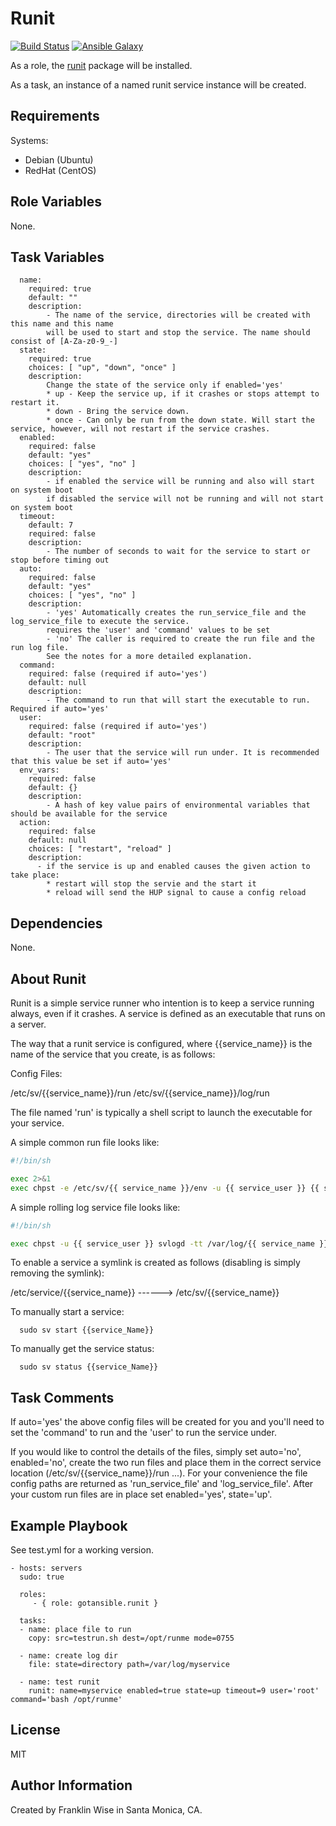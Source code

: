 Runit
=========

[![Build Status](https://travis-ci.org/gotansible/runit.svg?branch=master)](https://travis-ci.org/gotansible/runit)
[![Ansible Galaxy](http://img.shields.io/badge/galaxy-runit-blue.svg?style=flat)](https://galaxy.ansible.com/list#/roles/3747)

As a role, the [runit](http://smarden.org/runit/) package will be installed. 

As a task, an instance of a named runit service instance will be created.

Requirements
------------

Systems: 

* Debian (Ubuntu) 
* RedHat (CentOS) 

Role Variables
--------------

None.

Task Variables
--------------
```
  name:
    required: true
    default: ""
    description:
        - The name of the service, directories will be created with this name and this name
        will be used to start and stop the service. The name should consist of [A-Za-z0-9_-]
  state:
    required: true
    choices: [ "up", "down", "once" ]
    description:
		Change the state of the service only if enabled='yes'
		* up - Keep the service up, if it crashes or stops attempt to restart it.
		* down - Bring the service down.
		* once - Can only be run from the down state. Will start the service, however, will not restart if the service crashes.
  enabled:
    required: false
    default: "yes"
    choices: [ "yes", "no" ]
    description:
        - if enabled the service will be running and also will start on system boot
        if disabled the service will not be running and will not start on system boot
  timeout:
    default: 7
    required: false
    description:
        - The number of seconds to wait for the service to start or stop before timing out
  auto:
    required: false
    default: "yes"
    choices: [ "yes", "no" ]
    description:
		- 'yes' Automatically creates the run_service_file and the log_service_file to execute the service.
		requires the 'user' and 'command' values to be set
        - 'no' The caller is required to create the run file and the run log file.
        See the notes for a more detailed explanation.
  command:
    required: false (required if auto='yes')
    default: null
    description:
        - The command to run that will start the executable to run. Required if auto='yes'
  user:
    required: false (required if auto='yes')
    default: "root"
    description:
        - The user that the service will run under. It is recommended that this value be set if auto='yes'
  env_vars:
    required: false
    default: {}
    description:
        - A hash of key value pairs of environmental variables that should be available for the service
  action:
    required: false
    default: null
    choices: [ "restart", "reload" ]
    description:
      - if the service is up and enabled causes the given action to take place:
        * restart will stop the servie and the start it
        * reload will send the HUP signal to cause a config reload
```

Dependencies
------------

None.


About Runit
------------

Runit is a simple service runner who intention is to keep a service running always, 
even if it crashes. A service is defined as an executable that runs on a server.

The way that a runit service is configured, where {{service_name}} is the name of the service that you 
create, is as follows:

Config Files:

/etc/sv/{{service_name}}/run
/etc/sv/{{service_name}}/log/run

The file named 'run' is typically a shell script to launch the executable for your service.

A simple common run file looks like:

```bash
#!/bin/sh

exec 2>&1
exec chpst -e /etc/sv/{{ service_name }}/env -u {{ service_user }} {{ service_command }}

```

A simple rolling log service file looks like:

```bash
#!/bin/sh

exec chpst -u {{ service_user }} svlogd -tt /var/log/{{ service_name }}

```

To enable a service a symlink is created as follows (disabling is simply removing the symlink):

/etc/service/{{service_name}} ------> /etc/sv/{{service_name}}

To manually start a service:

```
  sudo sv start {{service_Name}}
```

To manually get the service status:

```
  sudo sv status {{service_Name}}
```

Task Comments
----------------

If auto='yes' the above config files will be created for you and you'll need to set the 'command' to run and the 'user' to run the service under.

If you would like to control the details of the files, simply set auto='no', enabled='no', create the two run files and place 
them in the correct service location (/etc/sv/{{service_name}}/run ...).  For your convenience the file
config paths are returned as 'run_service_file' and 'log_service_file'. After your custom run files are in place set enabled='yes', state='up'.


Example Playbook
----------------
See test.yml for a working version.

    - hosts: servers
	  sudo: true

      roles:
         - { role: gotansible.runit }

	  tasks:
      - name: place file to run
        copy: src=testrun.sh dest=/opt/runme mode=0755

      - name: create log dir
        file: state=directory path=/var/log/myservice

      - name: test runit
        runit: name=myservice enabled=true state=up timeout=9 user='root' command='bash /opt/runme'


License
-------

MIT

Author Information
------------------

Created by Franklin Wise in Santa Monica, CA.

